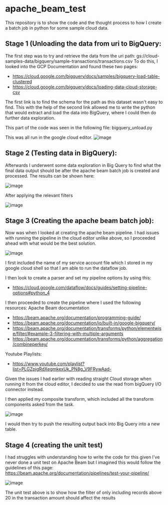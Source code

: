 # apache_beam_test

This repository is to show the code and the thought process to how I create a batch job in python for some sample cloud data. 

## Stage 1 (Unloading the data from uri to BigQuery:
The first step was to try and retrieve the data from the uri path: gs://cloud-samples-data/bigquery/sample-transactions/transactions.csv
To do this, I looked into the GCP Documentation and found these two pages:
  - https://cloud.google.com/bigquery/docs/samples/bigquery-load-table-clustered
  - https://cloud.google.com/bigquery/docs/loading-data-cloud-storage-csv

The first link is to find the schema for the path as this dataset wasn't easy to find. This with the help of the second link allowed me to write the python that would extract and load the data into BigQuery, where I could then do further data exploration.

This part of the code was seen in the following file: bigquery_unload.py

This was all run in the google cloud editor.
![image](https://user-images.githubusercontent.com/67463671/185476941-573e5d18-4859-48b8-b907-6c04839e8768.png)



## Stage 2 (Testing data in BigQuery):
Afterwards I underwent some data exploration in Big Query to find what the final data output should be after the apache beam batch job is created and processed. The results can be shown here:

![image](https://user-images.githubusercontent.com/67463671/185477538-6a266d9c-43ff-4e98-951c-2f35ba9330a2.png)

After applying the relevant filters

![image](https://user-images.githubusercontent.com/67463671/185477335-ae2af81c-48b2-48e2-95ef-1b1d80996485.png)


## Stage 3 (Creating the apache beam batch job):
Now was when I looked at creating the apache beam pipeline. I had issues with running the pipeline in the cloud editor unlike above, so I proceeded ahead with what would be the best solution.

![image](https://user-images.githubusercontent.com/67463671/185477927-ea613e86-b275-4d86-9ed8-2dd82d1cb157.png)

I first included the name of my service account file which I stored in my google cloud shell so that I am able to run the dataflow job.

I then look to create a parser and set my pipeline options by using this:
  - https://cloud.google.com/dataflow/docs/guides/setting-pipeline-options#python_4
 
I then proceeded to create the pipeline where I used the following resources:
  Apache Beam documentation
  - https://beam.apache.org/documentation/programming-guide/
  - https://beam.apache.org/documentation/io/built-in/google-bigquery/
  - https://beam.apache.org/documentation/transforms/python/elementwise/filter/#example-3-filtering-with-multiple-arguments
  - https://beam.apache.org/documentation/transforms/python/aggregation/combineperkey/

  Youtube Playlists:
  - https://www.youtube.com/playlist?list=PLGZpjgRdXegmkexUk_PN8g_V9FRywAad-
  
Given the issues I had earlier with reading straight Cloud storage when running it from the cloud editor, I decided to use the read from bigQuery I/O connector instead.

I then applied my composite transform, which included all the transform components asked from the task.

![image](https://user-images.githubusercontent.com/67463671/185486314-9793a74b-d39a-4b77-ad4c-9c52fcbb3759.png)


I would then try to push the resulting output back into Big Query into a new table.

## Stage 4 (creating the unit test)
I had struggles with understanding how to write the code for this given I've never done a unit test on Apache Beam but I imagined this would follow the guidelines of this page: https://beam.apache.org/documentation/pipelines/test-your-pipeline/

![image](https://user-images.githubusercontent.com/67463671/185491673-96bf3857-8426-43a7-89bd-ac47c61834e8.png)

The unit test above is to show how the filter of only including records above 20 in the transaction amount should affect the results
